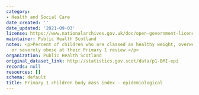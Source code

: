 ```yaml
---
category:
- Health and Social Care
date_created: ''
date_updated: '2021-09-03'
license: https://www.nationalarchives.gov.uk/doc/open-government-licence/version/3/
maintainer: Public Health Scotland
notes: <p>Percent of children who are classed as healthy weight, overweight, obese
  or severely obese at their Primary 1 review.</p>
organization: Public Health Scotland
original_dataset_link: http://statistics.gov.scot/data/p1-BMI-epi
records: null
resources: []
schema: default
title: Primary 1 children body mass index - epidemiological
---
```


